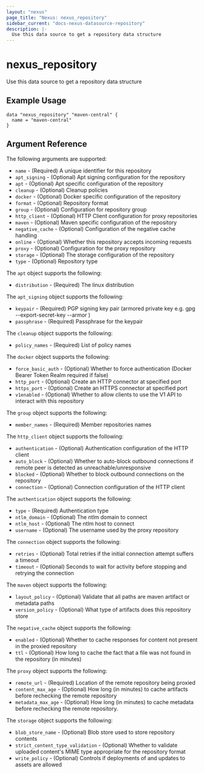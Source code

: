 ```yaml
---
layout: "nexus"
page_title: "Nexus: nexus_repository"
sidebar_current: "docs-nexus-datasource-repository"
description: |-
  Use this data source to get a repository data structure
---
```


# nexus_repository

Use this data source to get a repository data structure

## Example Usage

```hcl
data "nexus_repository" "maven-central" {
  name = "maven-central"
}
```

## Argument Reference

The following arguments are supported:

* `name` - (Required) A unique identifier for this repository
* `apt_signing` - (Optional) Apt signing configuration for the repository
* `apt` - (Optional) Apt specific configuration of the repository
* `cleanup` - (Optional) Cleanup policies
* `docker` - (Optional) Docker specific configuration of the repository
* `format` - (Optional) Repository format
* `group` - (Optional) Configuration for repository group
* `http_client` - (Optional) HTTP Client configuration for proxy repositories
* `maven` - (Optional) Maven specific configuration of the repository
* `negative_cache` - (Optional) Configuration of the negative cache handling
* `online` - (Optional) Whether this repository accepts incoming requests
* `proxy` - (Optional) Configuration for the proxy repository
* `storage` - (Optional) The storage configuration of the repository
* `type` - (Optional) Repository type

The `apt` object supports the following:

* `distribution` - (Required) The linux distribution

The `apt_signing` object supports the following:

* `keypair` - (Required) PGP signing key pair (armored private key e.g. gpg --export-secret-key --armor )
* `passphrase` - (Required) Passphrase for the keypair

The `cleanup` object supports the following:

* `policy_names` - (Required) List of policy names

The `docker` object supports the following:

* `force_basic_auth` - (Optional) Whether to force authentication (Docker Bearer Token Realm required if false)
* `http_port` - (Optional) Create an HTTP connector at specified port
* `https_port` - (Optional) Create an HTTPS connector at specified port
* `v1enabled` - (Optional) Whether to allow clients to use the V1 API to interact with this repository

The `group` object supports the following:

* `member_names` - (Required) Member repositories names

The `http_client` object supports the following:

* `authentication` - (Optional) Authentication configuration of the HTTP client
* `auto_block` - (Optional) Whether to auto-block outbound connections if remote peer is detected as unreachable/unresponsive
* `blocked` - (Optional) Whether to block outbound connections on the repository
* `connection` - (Optional) Connection configuration of the HTTP client

The `authentication` object supports the following:

* `type` - (Required) Authentication type
* `ntlm_domain` - (Optional) The ntlm domain to connect
* `ntlm_host` - (Optional) The ntlm host to connect
* `username` - (Optional) The username used by the proxy repository

The `connection` object supports the following:

* `retries` - (Optional) Total retries if the initial connection attempt suffers a timeout
* `timeout` - (Optional) Seconds to wait for activity before stopping and retrying the connection

The `maven` object supports the following:

* `layout_policy` - (Optional) Validate that all paths are maven artifact or metadata paths
* `version_policy` - (Optional) What type of artifacts does this repository store

The `negative_cache` object supports the following:

* `enabled` - (Optional) Whether to cache responses for content not present in the proxied repository
* `ttl` - (Optional) How long to cache the fact that a file was not found in the repository (in minutes)

The `proxy` object supports the following:

* `remote_url` - (Required) Location of the remote repository being proxied
* `content_max_age` - (Optional) How long (in minutes) to cache artifacts before rechecking the remote repository
* `metadata_max_age` - (Optional) How long (in minutes) to cache metadata before rechecking the remote repository.

The `storage` object supports the following:

* `blob_store_name` - (Optional) Blob store used to store repository contents
* `strict_content_type_validation` - (Optional) Whether to validate uploaded content's MIME type appropriate for the repository format
* `write_policy` - (Optional) Controls if deployments of and updates to assets are allowed


